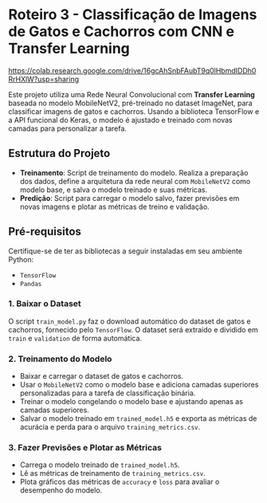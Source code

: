 # Roteiro 3 - Classificação de Imagens de Gatos e Cachorros com CNN e Transfer Learning
https://colab.research.google.com/drive/16gcAhSnbFAubT9q0lHbmdIDDh0RrHXlW?usp=sharing

Este projeto utiliza uma Rede Neural Convolucional com **Transfer Learning** baseada no modelo MobileNetV2, pré-treinado no dataset ImageNet, para classificar imagens de gatos e cachorros. Usando a biblioteca TensorFlow e a API funcional do Keras, o modelo é ajustado e treinado com novas camadas para personalizar a tarefa.

## Estrutura do Projeto

- **Treinamento**: Script de treinamento do modelo. Realiza a preparação dos dados, define a arquitetura da rede neural com `MobileNetV2` como modelo base, e salva o modelo treinado e suas métricas.
- **Predição**: Script para carregar o modelo salvo, fazer previsões em novas imagens e plotar as métricas de treino e validação.

## Pré-requisitos

Certifique-se de ter as bibliotecas a seguir instaladas em seu ambiente Python:

- `TensorFlow`
- `Pandas`

### 1. Baixar o Dataset

O script `train_model.py` faz o download automático do dataset de gatos e cachorros, fornecido pelo `TensorFlow`. O dataset será extraído e dividido em `train` e `validation` de forma automática.

### 2. Treinamento do Modelo

- Baixar e carregar o dataset de gatos e cachorros.
- Usar o `MobileNetV2` como o modelo base e adiciona camadas superiores personalizadas para a tarefa de classificação binária.
- Treinar o modelo congelando o modelo base e ajustando apenas as camadas superiores.
- Salvar o modelo treinado em `trained_model.h5` e exporta as métricas de acurácia e perda para o arquivo `training_metrics.csv`.

### 3. Fazer Previsões e Plotar as Métricas

- Carrega o modelo treinado de `trained_model.h5`.
- Lê as métricas de treinamento de `training_metrics.csv`.
- Plota gráficos das métricas de `accuracy` e `loss` para avaliar o desempenho do modelo.
